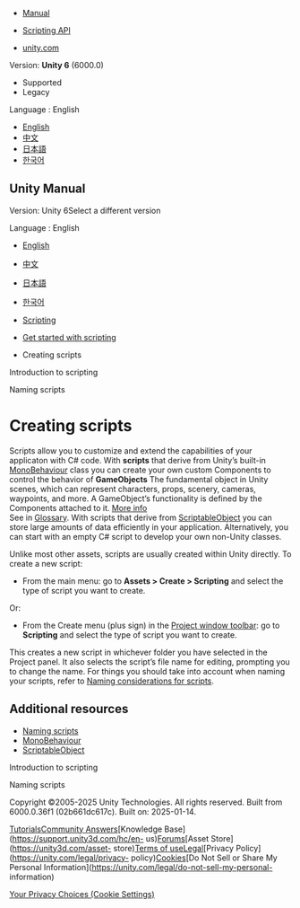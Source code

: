 [](https://docs.unity3d.com)

  * [Manual](../Manual/index.html)
  * [Scripting API](../ScriptReference/index.html)

  * [unity.com](https://unity.com/)

Version: **Unity 6** (6000.0)

  * Supported
  * Legacy

Language : English

  * [English](/Manual/creating-scripts.html)
  * [中文](/cn/current/Manual/creating-scripts.html)
  * [日本語](/ja/current/Manual/creating-scripts.html)
  * [한국어](/kr/current/Manual/creating-scripts.html)

[](https://docs.unity3d.com)

## Unity Manual

Version: Unity 6Select a different version

Language : English

  * [English](/Manual/creating-scripts.html)
  * [中文](/cn/current/Manual/creating-scripts.html)
  * [日本語](/ja/current/Manual/creating-scripts.html)
  * [한국어](/kr/current/Manual/creating-scripts.html)

  * [Scripting](scripting.html)
  * [Get started with scripting](scripting-get-started.html)
  * Creating scripts

[](intro-to-scripting.html)

Introduction to scripting

[](naming-scripts.html)

Naming scripts

# Creating scripts

Scripts allow you to customize and extend the capabilities of your applicaton
with C# code. With **scripts** that derive from Unity’s built-in
[MonoBehaviour](class-MonoBehaviour.html) class you can create your own custom
Components to control the behavior of **GameObjects** The fundamental object
in Unity scenes, which can represent characters, props, scenery, cameras,
waypoints, and more. A GameObject’s functionality is defined by the Components
attached to it. [More info](class-GameObject.html)  
See in [Glossary](Glossary.html#GameObject). With scripts that derive from
[ScriptableObject](class-ScriptableObject.html) you can store large amounts of
data efficiently in your application. Alternatively, you can start with an
empty C# script to develop your own non-Unity classes.

Unlike most other assets, scripts are usually created within Unity directly.
To create a new script:

  * From the main menu: go to **Assets > Create > Scripting** and select the type of script you want to create.

Or:

  * From the Create menu (plus sign) in the [Project window toolbar](ProjectView.html): go to **Scripting** and select the type of script you want to create.

This creates a new script in whichever folder you have selected in the Project
panel. It also selects the script’s file name for editing, prompting you to
change the name. For things you should take into account when naming your
scripts, refer to [Naming considerations for scripts](naming-scripts.html).

## Additional resources

  * [Naming scripts](naming-scripts.html)
  * [MonoBehaviour](class-MonoBehaviour.html)
  * [ScriptableObject](class-ScriptableObject.html)

[](intro-to-scripting.html)

Introduction to scripting

[](naming-scripts.html)

Naming scripts

Copyright ©2005-2025 Unity Technologies. All rights reserved. Built from
6000.0.36f1 (02b661dc617c). Built on: 2025-01-14.

[Tutorials](https://learn.unity.com/)[Community
Answers](https://answers.unity3d.com)[Knowledge
Base](https://support.unity3d.com/hc/en-
us)[Forums](https://forum.unity3d.com)[Asset Store](https://unity3d.com/asset-
store)[Terms of
use](https://docs.unity3d.com/Manual/TermsOfUse.html)[Legal](https://unity.com/legal)[Privacy
Policy](https://unity.com/legal/privacy-
policy)[Cookies](https://unity.com/legal/cookie-policy)[Do Not Sell or Share
My Personal Information](https://unity.com/legal/do-not-sell-my-personal-
information)

[Your Privacy Choices (Cookie Settings)](javascript:void\(0\);)

